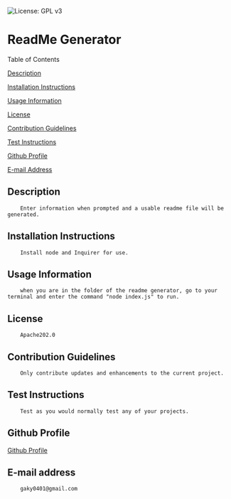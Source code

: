 ![License: GPL v3](https://img.shields.io/badge/License-Apache202.0-blue.svg)
# ReadMe Generator

Table of Contents

[Description](#description)

[Installation Instructions](#installation-instructions)

[Usage Information](#usage-information)

[License](#license)

[Contribution Guidelines](#contribution-guidelines)

[Test Instructions](#test-instructions)

[Github Profile](#github-profile)

[E-mail Address](#e-mail-address)

## Description

        Enter information when prompted and a usable readme file will be generated.

## Installation Instructions

        Install node and Inquirer for use.

## Usage Information

        when you are in the folder of the readme generator, go to your terminal and enter the command "node index.js" to run.

## License

        Apache202.0

## Contribution Guidelines

        Only contribute updates and enhancements to the current project.

## Test Instructions

        Test as you would normally test any of your projects.

## Github Profile

[Github Profile](www.github.com/gaky0401/)

## E-mail address

        gaky0401@gmail.com